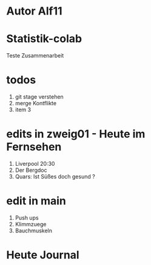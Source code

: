 # Autor Alf11

# Statistik-colab
Teste Zusammenarbeit 

# todos 

1. git stage verstehen
2. merge Kontflikte
3. item 3

# edits in zweig01 - Heute im Fernsehen
1. Liverpool 20:30
2. Der Bergdoc
3. Quars: Ist Süßes doch gesund ? 

# edit in main 
1. Push ups 
2. Klimmzuege
3. Bauchmuskeln

# Heute Journal 